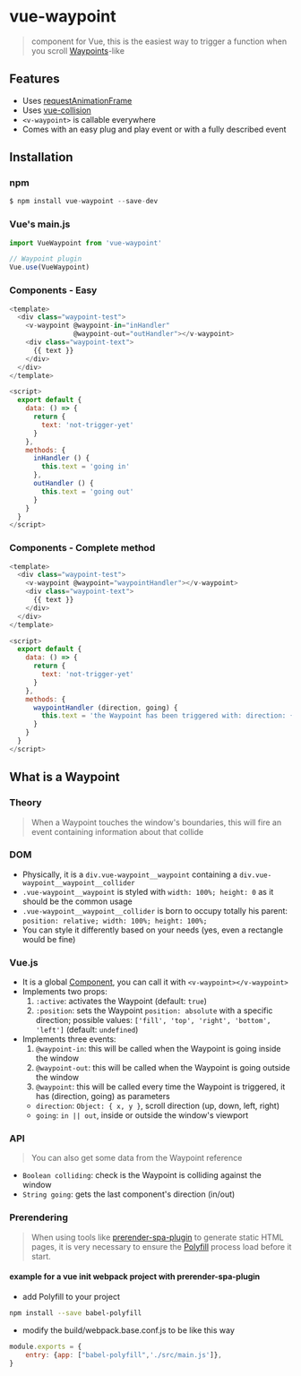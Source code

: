 # vue-waypoint

> <v-waypoint> component for Vue, this is the easiest way to trigger a function when you scroll [Waypoints](http://imakewebthings.com/waypoints/)-like

## Features
- Uses [requestAnimationFrame](https://developer.mozilla.org/en-US/docs/Web/API/window/requestAnimationFrame)
- Uses [vue-collision](https://github.com/scaccogatto/vue-collision)
- `<v-waypoint>` is callable everywhere
- Comes with an easy plug and play event or with a fully described event

## Installation

### npm
```js
$ npm install vue-waypoint --save-dev
```

### Vue's main.js
```js
import VueWaypoint from 'vue-waypoint'

// Waypoint plugin
Vue.use(VueWaypoint)
```
### Components - Easy
```js
<template>
  <div class="waypoint-test">
    <v-waypoint @waypoint-in="inHandler"
                @waypoint-out="outHandler"></v-waypoint>
    <div class="waypoint-text">
      {{ text }}
    </div>
  </div>
</template>

<script>
  export default {
    data: () => {
      return {
        text: 'not-trigger-yet'
      }
    },
    methods: {
      inHandler () {
        this.text = 'going in'
      },
      outHandler () {
        this.text = 'going out'
      }
    }
  }
</script>
```

### Components - Complete method
```js
<template>
  <div class="waypoint-test">
    <v-waypoint @waypoint="waypointHandler"></v-waypoint>
    <div class="waypoint-text">
      {{ text }}
    </div>
  </div>
</template>

<script>
  export default {
    data: () => {
      return {
        text: 'not-trigger-yet'
      }
    },
    methods: {
      waypointHandler (direction, going) {
        this.text = 'the Waypoint has been triggered with: direction: { x: ' + direction.x + ', y: ' + direction.y + ' } and going: ' + going
      }
    }
  }
</script>
```

## What is a Waypoint
### Theory
> When a Waypoint touches the window's boundaries, this will fire an event containing information about that collide

### DOM
- Physically, it is a `div.vue-waypoint__waypoint` containing a `div.vue-waypoint__waypoint__collider`
- `.vue-waypoint__waypoint` is styled with `width: 100%; height: 0` as it should be the common usage
- `.vue-waypoint__waypoint__collider` is born to occupy totally his parent: `position: relative; width: 100%; height: 100%;`
- You can style it differently based on your needs (yes, even a rectangle would be fine)

### Vue.js
- It is a global [Component](https://vuejs.org/v2/guide/components.html), you can call it with `<v-waypoint></v-waypoint>`
- Implements two props:
  1. `:active`: activates the Waypoint (default: `true`)
  2. `:position`: sets the Waypoint `position: absolute` with a specific direction; possible values: `['fill', 'top', 'right', 'bottom', 'left']` (default: `undefined`)
- Implements three events:
  1. `@waypoint-in`: this will be called when the Waypoint is going inside the window
  2. `@waypoint-out`: this will be called when the Waypoint is going outside the window
  5. `@waypoint`: this will be called every time the Waypoint is triggered, it has (direction, going) as parameters
    - `direction`: `Object: { x, y }`, scroll direction (up, down, left, right)
    - `going`: `in || out`, inside or outside the window's viewport

### API
> You can also get some data from the Waypoint reference

- `Boolean colliding`: check is the Waypoint is colliding against the window
- `String going`: gets the last component's direction (in/out)

### Prerendering
> When using tools like [prerender-spa-plugin](https://github.com/chrisvfritz/prerender-spa-plugin) to generate static HTML pages, it is very necessary to ensure the [Polyfill](https://babeljs.io/docs/usage/polyfill/) process load before it start.
#### example for a vue init webpack project with prerender-spa-plugin
- add Polyfill to your project
``` bash
npm install --save babel-polyfill
``` 
- modify the build/webpack.base.conf.js to be like this way
``` js
module.exports = {
    entry: {app: ["babel-polyfill",'./src/main.js']},
}
```
